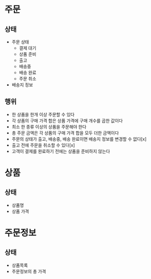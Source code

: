  # 주문
 
 ## 상태
   - 주문 상태
     - 결제 대기
     - 상품 준비
     - 출고
     - 배송중
     - 배송 완료
     - 주문 취소
   - 배송지 정보

## 행위
  - 한 상품을 한개 이상 주문할 수 있다
  - 각 상품의 구매 가격 합은 상품 가격에 구매 개수를 곱한 값이다
  - 최소 한 종류 이상의 상품을 주문해야 한다
  - 총 주문 금액은 각 상품의 구매 가격 합을 모두 더한 금액이다
  - 주문의 상태가 출고, 배송중, 배송 완료이면 배송지 정보를 변경할 수 없다[x]
  - 출고 전에 주문을 취소할 수 있다[x]
  - 고객이 결제를 완료하기 전에는 상품을 준비하지 않는다


# 상품

## 상태
   - 상품명
   - 상품 가격

# 주문정보

## 상태
   - 상품목록
   - 주문정보의 총 가격
